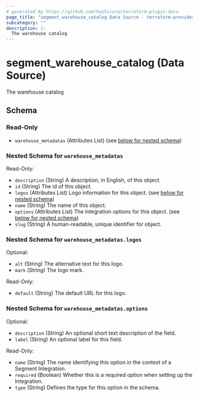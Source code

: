 ```yaml
---
# generated by https://github.com/hashicorp/terraform-plugin-docs
page_title: "segment_warehouse_catalog Data Source - terraform-provider-segment"
subcategory: ""
description: |-
  The warehouse catalog
---
```


# segment_warehouse_catalog (Data Source)

The warehouse catalog



<!-- schema generated by tfplugindocs -->
## Schema

### Read-Only

- `warehouse_metadatas` (Attributes List) (see [below for nested schema](#nestedatt--warehouse_metadatas))

<a id="nestedatt--warehouse_metadatas"></a>
### Nested Schema for `warehouse_metadatas`

Read-Only:

- `description` (String) A description, in English, of this object.
- `id` (String) The id of this object.
- `logos` (Attributes List) Logo information for this object. (see [below for nested schema](#nestedatt--warehouse_metadatas--logos))
- `name` (String) The name of this object.
- `options` (Attributes List) The Integration options for this object. (see [below for nested schema](#nestedatt--warehouse_metadatas--options))
- `slug` (String) A human-readable, unique identifier for object.

<a id="nestedatt--warehouse_metadatas--logos"></a>
### Nested Schema for `warehouse_metadatas.logos`

Optional:

- `alt` (String) The alternative text for this logo.
- `mark` (String) The logo mark.

Read-Only:

- `default` (String) The default URL for this logo.


<a id="nestedatt--warehouse_metadatas--options"></a>
### Nested Schema for `warehouse_metadatas.options`

Optional:

- `description` (String) An optional short text description of the field.
- `label` (String) An optional label for this field.

Read-Only:

- `name` (String) The name identifying this option in the context of a Segment Integration.
- `required` (Boolean) Whether this is a required option when setting up the Integration.
- `type` (String) Defines the type for this option in the schema.
